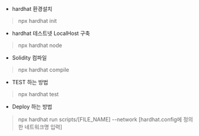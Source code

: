 - hardhat 환경설치
> npx hardhat init

- hardhat 테스트넷 LocalHost 구축
> npx hardhat node

- Solidity 컴파일
> npx hardhat compile

- TEST 하는 방법
> npx hardhat test

- Deploy 하는 방법
> npx hardhat run scripts/[FILE_NAME] --network [hardhat.config에 정의한 네트워크명 입력]